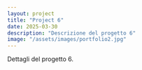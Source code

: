 ```yaml
---
layout: project
title: "Project 6"
date: 2025-03-30
description: "Descrizione del progetto 6"
image: "/assets/images/portfolio2.jpg"
---
```


Dettagli del progetto 6.
